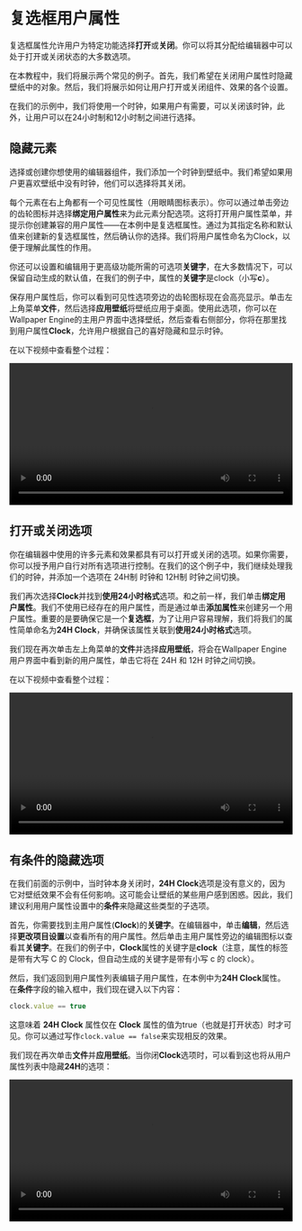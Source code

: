 # 复选框用户属性

复选框属性允许用户为特定功能选择**打开**或**关闭**。你可以将其分配给编辑器中可以处于打开或关闭状态的大多数选项。

在本教程中，我们将展示两个常见的例子。首先，我们希望在关闭用户属性时隐藏壁纸中的对象。然后，我们将展示如何让用户打开或关闭组件、效果的各个设置。

在我们的示例中，我们将使用一个时钟，如果用户有需要，可以关闭该时钟，此外，让用户可以在24小时制和12小时制之间进行选择。

## 隐藏元素

选择或创建你想使用的编辑器组件，我们添加一个时钟到壁纸中。我们希望如果用户更喜欢壁纸中没有时钟，他们可以选择将其关闭。

每个元素在右上角都有一个可见性属性（用眼睛图标表示）。你可以通过单击旁边的齿轮图标并选择**绑定用户属性**来为此元素分配选项。这将打开用户属性菜单，并提示你创建兼容的用户属性——在本例中是复选框属性。通过为其指定名称和默认值来创建新的复选框属性，然后确认你的选择。我们将用户属性命名为Clock，以便于理解此属性的作用。

你还可以设置和编辑用于更高级功能所需的可选项**关键字**，在大多数情况下，可以保留自动生成的默认值，在我们的例子中，属性的**关键字**是clock（小写**c**）。

保存用户属性后，你可以看到可见性选项旁边的齿轮图标现在会高亮显示。单击左上角菜单**文件**，然后选择**应用壁纸**将壁纸应用于桌面。使用此选项，你可以在Wallpaper Engine的主用户界面中选择壁纸，然后查看右侧部分，你将在那里找到用户属性**Clock**，允许用户根据自己的喜好隐藏和显示时钟。

在以下视频中查看整个过程：

<video width="100%" controls loop>
  <source :src="$withBase('/videos/property_checkbox.mp4')" type="video/mp4">
  Your browser does not support the video tag.
</video>

## 打开或关闭选项

你在编辑器中使用的许多元素和效果都具有可以打开或关闭的选项。如果你需要，你可以授予用户自行对所有选项进行控制。在我们的这个例子中，我们继续处理我们的时钟，并添加一个选项在 24H制 时钟和 12H制 时钟之间切换。

我们再次选择**Clock**并找到**使用24小时格式**选项。和之前一样，我们单击**绑定用户属性**。我们不使用已经存在的用户属性，而是通过单击**添加属性**来创建另一个用户属性。重要的是要确保它是一个**复选框**，为了让用户容易理解，我们将我们的属性简单命名为**24H Clock**，并确保该属性关联到**使用24小时格式**选项。

我们现在再次单击左上角菜单的**文件**并选择**应用壁纸**，将会在Wallpaper Engine用户界面中看到新的用户属性，单击它将在 24H 和 12H 时钟之间切换。

在以下视频中查看整个过程：

<video width="100%" controls loop>
  <source :src="$withBase('/videos/property_checkbox_secondary.mp4')" type="video/mp4">
  Your browser does not support the video tag.
</video>

## 有条件的隐藏选项

在我们前面的示例中，当时钟本身关闭时，**24H Clock**选项是没有意义的，因为它对壁纸效果不会有任何影响。这可能会让壁纸的某些用户感到困惑。因此，我们建议利用用户属性设置中的**条件**来隐藏这些类型的子选项。

首先，你需要找到主用户属性(**Clock**)的**关键字**。在编辑器中，单击**编辑**，然后选择**更改项目设置**以查看所有的用户属性。然后单击主用户属性旁边的编辑图标以查看其**关键字**。在我们的例子中，**Clock**属性的关键字是**clock**（注意，属性的标签是带有大写 C 的 Clock，但自动生成的关键字是带有小写 c 的 clock）。

然后，我们返回到用户属性列表编辑子用户属性，在本例中为**24H Clock**属性。在**条件**字段的输入框中，我们现在键入以下内容：

```js
clock.value == true
```

这意味着 **24H Clock** 属性仅在 **Clock** 属性的值为true（也就是打开状态）时才可见。你可以通过写作`clock.value == false`来实现相反的效果。

我们现在再次单击**文件**并**应用壁纸**。当你闭**Clock**选项时，可以看到这也将从用户属性列表中隐藏**24H**的选项：

<video width="100%" controls loop>
  <source :src="$withBase('/videos/property_checkbox_secondary_visibility.mp4')" type="video/mp4">
  Your browser does not support the video tag.
</video>